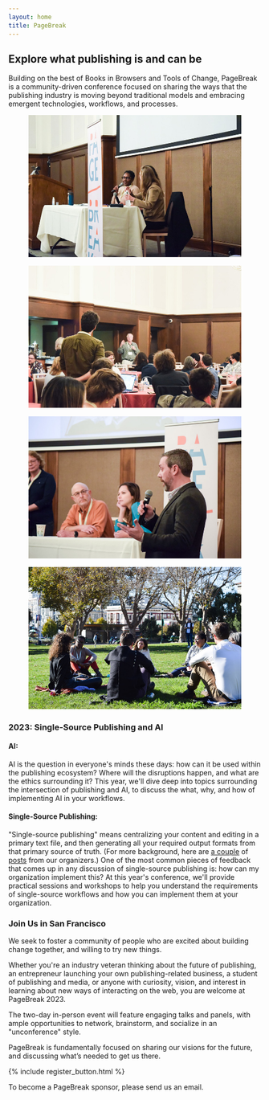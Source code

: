 ```yaml
---
layout: home
title: PageBreak
---
```


<h2>Explore what publishing is and can be</h2>
<p>Building on the best of Books in Browsers and Tools of Change, PageBreak is a community-driven conference focused on sharing the ways that the publishing industry is moving beyond traditional models and embracing emergent technologies, workflows, and processes.</p>

<div class="image-row">
	<figure>
		<img src="assets/2022-4.jpg" />
	</figure>
	<figure>
		<img src="assets/2022-2.jpg" />
	</figure>
	<figure>
		<img src="assets/2022-3.jpg" />
	</figure>
	<figure>
		<img src="assets/2022-1.jpg" />
	</figure>
</div>

<h3>2023: Single-Source Publishing and AI</h3>

<h4>AI:</h4>

<p>AI is the question in everyone's minds these days: how can it be used within the publishing ecosystem? Where will the disruptions happen, and what are the ethics surrounding it? <span class="highlight">This year, we'll dive deep into topics surrounding the intersection of publishing and AI, to discuss the what, why, and how of implementing AI in your workflows.</span></p>

<h4>Single-Source Publishing:</h4>

<p>"Single-source publishing" means centralizing your content and editing in a primary text file, and then generating all your required output formats from that primary source of truth. (For more background, here are <a href="https://www.robotscooking.com/single-source-publishing/" target="_blank">a couple</a> of <a href="https://medium.com/hederis-app/automated-publishing-workflows-explained-58c5da5fb3fe" target="_blank">posts</a> from our organizers.) One of the most common pieces of feedback that comes up in any discussion of single-source publishing is: how can my organization implement this? <span class="highlight">At this year's conference, we'll provide practical sessions and workshops to help you understand the requirements of single-source workflows and how you can implement them at your organization.</span></p>

<h3>Join Us in San Francisco</h3>

<p>We seek to foster a community of people who are excited about building change together, and willing to try new things.</p>

<p>Whether you're an industry veteran thinking about the future of publishing, an entrepreneur launching your own publishing-related business, a student of publishing and media, or anyone with curiosity, vision, and interest in learning about new ways of interacting on the web, you are welcome at PageBreak 2023.</p>

<p>The two-day in-person event will feature engaging talks and panels, with ample opportunities to network, brainstorm, and socialize in an "unconference" style. </p>

<p>PageBreak is fundamentally focused on sharing our visions for the future, and discussing what’s needed to get us there.</p>

<p class="button">{% include register_button.html %}</p>
<p>To become a PageBreak sponsor, please send us an email.</p>
